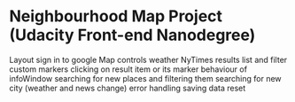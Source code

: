 Neighbourhood Map Project (Udacity Front-end Nanodegree)
========================================================
Layout
sign in to google
Map controls
weather
NyTimes
results list and filter
custom markers
clicking on result item or its marker
behaviour of infoWindow
searching for new places and filtering them
searching for new city (weather and news change)
error handling
saving data
reset